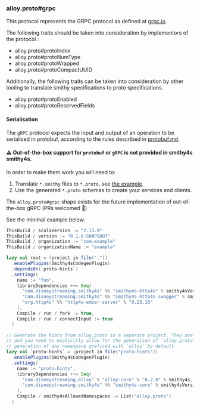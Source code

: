 ### alloy.proto#grpc

This protocol represents the GRPC protocol as defined at [grpc.io](https://grpc.io/).

The following traits should be taken into consideration by implementors of the protocol :

- alloy.proto#protoIndex
- alloy.proto#protoNumType
- alloy.proto#protoWrapped
- alloy.proto#protoCompactUUID

Additionally, the following traits can be taken into consideration by other tooling to translate smithy specifications to proto specifications.

- alloy.proto#protoEnabled
- alloy.proto#protoReservedFields

#### Serialisation

The `gRPC` protocol expects the input and output of an operation to be serialised in protobuf, according to the rules described in [protobuf.md](../serialisation/protobuf.md).

#### ⚠️ Out-of-the-box support for `protobuf` or `gRPC` is not provided in smithy4s smithy4s.

In order to make them work you will need to:
1. Translate `*.smithy` files to `*.proto`, see [the example](https://github.com/disneystreaming/smithy-translate/blob/1701223018c4a7372633ede81bd64f1edb0390a4/modules/proto/examples/src/smithyproto/scalapb/demo/HelloServer.scala#L23-L26).
1. Use the generated `*.proto` schemas to create your services and clients.

The `alloy.proto#grpc` shape exists for the future implementation of out-of-the-box gRPC (PRs welcomed :slightly_smiling_face:)

See the minimal example below:
```scala
ThisBuild / scalaVersion := "2.13.9"
ThisBuild / version := "0.1.0-SNAPSHOT"
ThisBuild / organization := "com.example"
ThisBuild / organizationName := "example"

lazy val root = (project in file("."))
  .enablePlugins(Smithy4sCodegenPlugin)
  .dependsOn(`proto-hints`)
  .settings(
    name := "foo",
    libraryDependencies ++= Seq(
      "com.disneystreaming.smithy4s" %% "smithy4s-http4s" % smithy4sVersion.value,
      "com.disneystreaming.smithy4s" %% "smithy4s-http4s-swagger" % smithy4sVersion.value,
      "org.http4s" %% "http4s-ember-server" % "0.23.16"
    ),
    Compile / run / fork := true,
    Compile / run / connectInput := true
  )

// Generate the hints from alloy.proto in a separate project. They are not pre-packaged in smithy4s,
// and you need to explicitly allow for the generation of `alloy.proto` hints as we protect against the
// generation of any namespace prefixed with `alloy` by default
lazy val `proto-hints` = (project in file("proto-hints"))
  .enablePlugins(Smithy4sCodegenPlugin)
  .settings(
    name := "proto-hints",
    libraryDependencies ++= Seq(
      "com.disneystreaming.alloy" % "alloy-core" % "0.2.8" % Smithy4s,
      "com.disneystreaming.smithy4s" %% "smithy4s-core" % smithy4sVersion.value
    ),
    Compile / smithy4sAllowedNamespaces := List("alloy.proto")
  )
```
